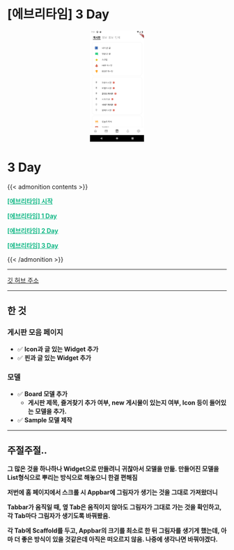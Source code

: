 # [에브리타임] 3 Day


<center><img src="./featured-image.png" alt="featured-image" style="zoom: 25%;" /></center>

# 3 Day

{{< admonition contents >}}

<a aria-current="page" class="active" href="https://jyukki97.github.io/start/" style="color: rgb(18, 184, 134); font-weight: bold;">[에브리타임] 시작</a>

<a aria-current="page" class="active" href="https://jyukki97.github.io/1day/" style="color: rgb(18, 184, 134); font-weight: bold;">[에브리타임] 1 Day</a>

<a aria-current="page" class="active" href="https://jyukki97.github.io/2day/" style="color: rgb(18, 184, 134); font-weight: bold;">[에브리타임] 2 Day</a>

<a aria-current="page" class="active" href="https://jyukki97.github.io/3day/" style="color: rgb(18, 184, 134); font-weight: bold;">[에브리타임] 3 Day</a>

{{< /admonition >}}

___

[깃 허브 주소](https://github.com/jyukki97/Flutter-Every-Time-Clone/tree/main/flutter_app)

___

## 한 것

### 게시판 모음 페이지

- ✅ **Icon과 글 있는 Widget 추가**
- ✅ **핀과 글 있는 Widget 추가**

### 모델

- ✅ **Board 모델 추가**
  - **게시판 제목, 즐겨찾기 추가 여부, new 게시물이 있는지 여부, Icon 등이 들어있는 모델을 추가.**
- ✅ **Sample 모델 제작**  

___

## 주절주절..

**그 많은 것을 하나하나 Widget으로 만들려니 귀찮아서 모델을 만듦. 만들어진 모델을 List형식으로 뿌리는 방식으로 해놓으니 한결 편해짐**

**저번에 홈 페이지에서 스크롤 시 Appbar에 그림자가 생기는 것을 그대로 가져왔더니**

**Tabbar가 움직일 때, 옆 Tab은 움직이지 않아도 그림자가 그대로 가는 것을 확인하고, 각 Tab마다 그림자가 생기도록 바꿔봤음.**

**각 Tab에 Scaffold를 두고, Appbar의 크기를 최소로 한 뒤 그림자를 생기게 했는데, 아마 더 좋은 방식이 있을 것같은데 아직은 떠오르지 않음. 나중에 생각나면 바꿔야겠다.**


